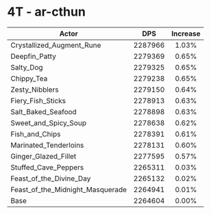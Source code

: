 # 4T - ar-cthun
| Actor | DPS | Increase |
|---|:---:|:---:|
|Crystallized_Augment_Rune|2287966|1.03%|
|Deepfin_Patty|2279369|0.65%|
|Salty_Dog|2279325|0.65%|
|Chippy_Tea|2279238|0.65%|
|Zesty_Nibblers|2279150|0.64%|
|Fiery_Fish_Sticks|2278913|0.63%|
|Salt_Baked_Seafood|2278898|0.63%|
|Sweet_and_Spicy_Soup|2278638|0.62%|
|Fish_and_Chips|2278391|0.61%|
|Marinated_Tenderloins|2278131|0.60%|
|Ginger_Glazed_Fillet|2277595|0.57%|
|Stuffed_Cave_Peppers|2265311|0.03%|
|Feast_of_the_Divine_Day|2265132|0.02%|
|Feast_of_the_Midnight_Masquerade|2264941|0.01%|
|Base|2264604|0.00%|
